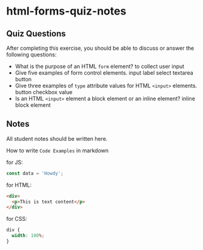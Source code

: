 # html-forms-quiz-notes

## Quiz Questions

After completing this exercise, you should be able to discuss or answer the following questions:

- What is the purpose of an HTML `form` element?
  to collect user input
- Give five examples of form control elements.
  input
  label
  select
  textarea
  button
- Give three examples of `type` attribute values for HTML `<input>` elements.
  button
  checkbox
  value
- Is an HTML `<input>` element a block element or an inline element?
  inline block element

## Notes

All student notes should be written here.

How to write `Code Examples` in markdown

for JS:

```javascript
const data = 'Howdy';
```

for HTML:

```html
<div>
  <p>This is text content</p>
</div>
```

for CSS:

```css
div {
  width: 100%;
}
```
